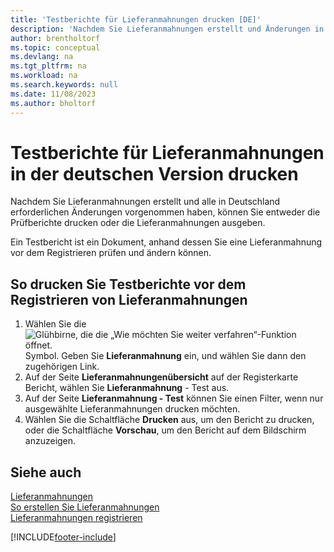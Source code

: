 ```yaml
---
title: 'Testberichte für Lieferanmahnungen drucken [DE]'
description: 'Nachdem Sie Lieferanmahnungen erstellt und Änderungen in Deutschland vorgenommen haben, können Sie entweder die Prüfberichte drucken oder die Lieferanmahnungen ausgeben.'
author: brentholtorf
ms.topic: conceptual
ms.devlang: na
ms.tgt_pltfrm: na
ms.workload: na
ms.search.keywords: null
ms.date: 11/08/2023
ms.author: bholtorf
---
```

# <a name="print-test-reports-for-delivery-reminders-in-the-german-version"></a>Testberichte für Lieferanmahnungen in der deutschen Version drucken

Nachdem Sie Lieferanmahnungen erstellt und alle in Deutschland erforderlichen Änderungen vorgenommen haben, können Sie entweder die Prüfberichte drucken oder die Lieferanmahnungen ausgeben.  

Ein Testbericht ist ein Dokument, anhand dessen Sie eine Lieferanmahnung vor dem Registrieren prüfen und ändern können.  

## <a name="to-print-test-reports-before-issuing-delivery-reminders"></a>So drucken Sie Testberichte vor dem Registrieren von Lieferanmahnungen

1.  Wählen Sie die ![Glühbirne, die die „Wie möchten Sie weiter verfahren“-Funktion öffnet.](../../media/ui-search/search_small.png "Sagen Sie mir, was Sie tun wollen") Symbol. Geben Sie **Lieferanmahnung** ein, und wählen Sie dann den zugehörigen Link.  
2.  Auf der Seite **Lieferanmahnungenübersicht** auf der Registerkarte Bericht, wählen Sie **Lieferanmahnung** - Test aus.  
3.  Auf der Seite **Lieferanmahnung - Test** können Sie einen Filter, wenn nur ausgewählte Lieferanmahnungen drucken möchten.  
4.  Wählen Sie die Schaltfläche **Drucken** aus, um den Bericht zu drucken, oder die Schaltfläche **Vorschau**, um den Bericht auf dem Bildschirm anzuzeigen.  

## <a name="see-also"></a>Siehe auch
 [Lieferanmahnungen](delivery-reminders.md)   
 [So erstellen Sie Lieferanmahnungen](how-to-generate-delivery-reminders.md)   
 [Lieferanmahnungen registrieren](how-to-issue-delivery-reminders.md)


[!INCLUDE[footer-include](../../includes/footer-banner.md)]
